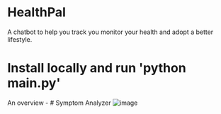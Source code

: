# HealthPal
A chatbot to help you track you monitor your health and adopt a better lifestyle.

# Install locally and run 'python main.py'

An overview - # Symptom Analyzer
![image](https://user-images.githubusercontent.com/75614134/216565853-4cf8c587-8955-4c23-bbb8-1b306eb511ca.png)

